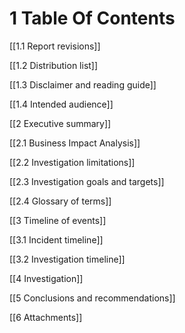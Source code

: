 
# 1 Table Of Contents

[[1.1 Report revisions]]

[[1.2 Distribution list]]

[[1.3 Disclaimer and reading guide]]

[[1.4 Intended audience]]

[[2 Executive summary]]

[[2.1 Business Impact Analysis]]

[[2.2 Investigation limitations]]

[[2.3 Investigation goals and targets]]

[[2.4 Glossary of terms]]

[[3 Timeline of events]]

[[3.1 Incident timeline]]

[[3.2 Investigation timeline]]

[[4 Investigation]]

[[5 Conclusions and recommendations]]

[[6 Attachments]]
